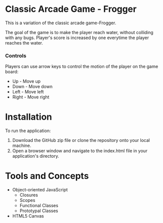 # Classic Arcade Game - Frogger
This is a variation of the classic arcade game-Frogger.

The goal of the game is to make the player reach water, without colliding with any bugs. Player's score is increased by one everytime the player reaches the water.

### Controls
Players can use arrow keys to control the motion of the player on the game board:
- Up - Move up
- Down - Move down
- Left - Move left
- Right -  Move right

# Installation
To run the application:

1. Download the GitHub zip file or clone the repository onto your local machine.
2. Open a browser window and navigate to the index.html file in your application's directory.

# Tools and Concepts
- Object-oriented JavaScript
  - Closures
  - Scopes
  - Functional Classes
  - Prototypal Classes
- HTML5 Canvas